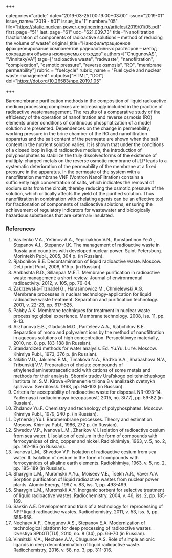 +++

categories="article"
date="2019-03-25T00:19:00+03:00"
issue="2019-01"
issue_name="2019 - #01"
issue_id="1"
number="05"
file="https://static.nuclear-power-engineering.ru/articles/2019/01/05.pdf"
first_page="51"
last_page="61"
udc="621.039.73"
title="Nanofiltration fractionation of components of radioactive solutions – method of reducing the volume of waste"
original_title="Нанофильтрационное фракционирование компонентов радиоактивных растворов – метод сокращения объема изолируемых отходов"
authors=["ChugunovAS", "VinnitskyVA"]
tags=["radioactive waste", "radwaste", "nanofiltration", "complexation", "osmotic pressure", "reverse osmosis", "RO", "membrane permeability"]
rubric = "fuelcycle"
rubric_name = "Fuel cycle and nuclear waste management"
outputs=["HTML", "DOI"]
doi="https://doi.org/10.26583/npe.2019.1.05"

+++

Baromembrane purification methods in the composition of liquid radioactive medium processing complexes are increasingly included in the practice of radioactive wastemanagement. The results of a comparative study of the efficiency of the operation of nanofiltration and reverse osmosis (RO) elements under conditions of continuous phosphatization of a model solution are presented. Dependences on the change in permeability, working pressure in the brine chamber of the RO and nanofiltration apparatus and the salt content of the permeate are shown when the salt content in the nutrient solution varies. It is shown that under the conditions of a closed loop in liquid radioactive medium, the introduction of polyphosphates to stabilize the truly dissolvedforms of the existence of multiply-charged metals on the reverse osmotic membrane ofULP leads to a systematic deterioration of the permeability of the membrane at a fixed pressure in the apparatus. In the permeate of the system with a nanofiltration membrane VNF (Vontron NanoFiltration) contains a sufficiently high concentration of salts, which indicates the removal of sodium salts from the circuit, thereby reducing the osmotic pressure of the solution, which critically affects the yield of the purified solution. Thus nanofiltration in combination with chelating agents can be an effective tool for fractionation of components of radioactive solutions, ensuring the achievement of regulatory indicators for wastewater and biologically hazardous substances that are «eternal» insulated.

### References

1. Vasilenko V.A., Yefimov A.A., Yepimakhov V.N., Konstantinov Ye.A., Stepanov A.I., Stepanov I.K. The management of radioactive waste in Russia and countries with developed nuclear power. Saint-Petersburg. Morintekh Publ., 2005, 304 p. (in Russian).
2. Rjabchikov B.E. Decontamination of liquid radioactive waste. Moscow. DeLi print Publ., 2008, 515 p. (in Russian).
3. Ambashta R.D., Sillanpaa M.E.T. Membrane purification in radioactive waste management: a short review. Journal of environmental radioactivity. 2012, v. 105, pp. 76-84.
4. Zakrzewska-Trznadel G., Harasimowicz M., Chmielewski A.G. Membrane processes in nuclear technology-application for liquid radioactive waste treatment. Separation and purification technology. 2001, v. 22-23, pp. 617-625.
5. Pabby A.K. Membrane techniques for treatment in nuclear waste processing: global experience. Membrane technology. 2008, iss. 11, pp. 9-13.
6. Arzhanova E.B., Gladush M.G., Panteleev A.A., Rjabchikov B.E. Separation of mono and polyvalent ions by the method of nanofiltration in aqueous solutions of high concentration. Perspektivnye materially, 2010, no. 8, pp. 183-188 (in Russian).
7. Standardized methods for water analysis. Ed. Yu.Yu. Lur’e. Moscow. Khimiya Publ., 1973, 376 p. (in Russian).
8. Nikitin V.D., Jakimec E.M., Timakova N.A., Rad’ko V.A., Shabashova N.V., Tribunskij V.V. Preparation of chelate compounds of ethylenediaminetetraacetic acid with cations of some metals and methods for their analysis. Sbornik trudov Ural’skogo politehnicheskogo instituta im. S.M. Kirova «Primenenie trilona B v analizakh cvetnykh splavov». Sverdlovsk. 1963, pp. 94-103 (in Russian).
9. Criteria for acceptability of radioactive waste for disposal. NR-093-14. Yadernaya i radiacionnaya bezopasnost’, 2015, no. 3(77), pp. 59-82 (in Russian).
10. Zhdanov Yu.F. Chemistry and technology of polyphosphates. Moscow. Khimiya Publ., 1979, 240 p. (in Russian).
11. Dytnerskij Yu.I. Baromembrane processes. Theory and estimation. Moscow. Khimiya Publ., 1986, 272 p. (in Russian).
12. Shvedov V.P., Ivanova L.M., Zharikov V.I. Isolation of radioactive cesium from sea water. I. Isolation of cesium in the form of compounds with ferrocyanides of zinc, copper and nickel. Radiokhimiya, 1963, v. 5, no. 2, pp. 182-185 (in Russian).
13. Ivanova L.M., Shvedov V.P. Isolation of radioactive cesium from sea water. II. Isolation of cesium in the form of compounds with ferrocyanides of alkaline earth elements. Radiokhimiya, 1963, v. 5, no. 2, pp. 185-189 (in Russian).
14. Sharygin L.M., Muromskii A.Yu., Moiseev V.E., Tsekh A.R., Vaver A.V. Sorption purification of liquid radioactive wastes from nuclear power plants. Atomic Energy, 1997, v. 83, iss. 1, pp. 493-499.
15. Sharygin L.M., Muromskii A.Y. Inorganic sorbent for selective treatment of liquid radioactive wastes. Radiochemistry, 2004, v. 46, iss. 2, pp. 185-189.
16. Savkin A.E. Development and trials of a technology for reprocessing of NPP liquid radioactive wastes. Radiochemistry, 2011, v. 53, iss. 5, pp. 555-558.
17. Nechaev A.F., Chugunov A.S., Stepanov E.A. Modernization of technological platform for deep processing of radioactive wastes. Izvestiya SPbGTI(TU), 2010, no. 8 (34), pp. 66-70 (in Russian).
18. Vinnitskii V.A., Nechaev A.V., Chugunov A.S. Role of simple anionic ligands in deep decontamination of liquid radioactive waste. Radiochemistry, 2016, v. 58, no. 3, pp. 311-316.